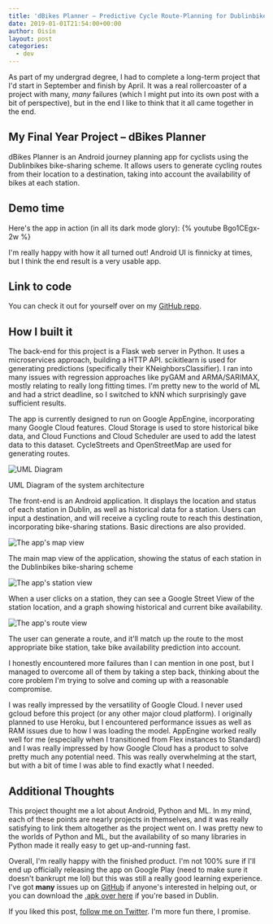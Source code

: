 ```yaml
---
title: 'dBikes Planner – Predictive Cycle Route-Planning for Dublinbikes'
date: 2019-01-01T21:54:00+00:00
author: Oisín
layout: post
categories:
  - dev
---
```

As part of my undergrad degree, I had to complete a long-term project that I'd start in September and finish by April. It was a real rollercoaster of a project with many, *many* failures (which I might put into its own post with a bit of perspective), but in the end I like to think that it all came together in the end.

## My Final Year Project – dBikes Planner

dBikes Planner is an Android journey planning app for cyclists using the Dublinbikes bike-sharing scheme. It allows users to generate cycling routes from their location to a destination, taking into account the availability of bikes at each station.

## Demo time

Here's the app in action (in all its dark mode glory):
{% youtube Bgo1CEgx-2w %}

I'm really happy with how it all turned out! Android UI is finnicky at times, but I think the end result is a very usable app.

## Link to code

You can check it out for yourself over on my [GitHub repo](https://github.com/oisinq/fyp).

## How I built it

The back-end for this project is a Flask web server in Python. It uses a microservices approach, building a HTTP API. scikitlearn is used for generating predictions (specifically their KNeighborsClassifier). I ran into many issues with regression approaches like pyGAM and ARMA/SARIMAX, mostly relating to really long fitting times. I'm pretty new to the world of ML and had a strict deadline, so I switched to kNN which surprisingly gave sufficient results.

The app is currently designed to run on Google AppEngine, incorporating many Google Cloud features. Cloud Storage is used to store historical bike data, and Cloud Functions and Cloud Scheduler are used to add the latest data to this dataset. CycleStreets and OpenStreetMap are used for generating routes.

![UML Diagram](https://dev-to-uploads.s3.amazonaws.com/i/teas901k5a8a88c3engo.png)
<figcaption>UML Diagram of the system architecture</figcaption>

The front-end is an Android application. It displays the location and status of each station in Dublin, as well as historical data for a station. Users can input a destination, and will receive a cycling route to reach this destination, incorporating bike-sharing stations. Basic directions are also provided.

![The app's map view](https://dev-to-uploads.s3.amazonaws.com/i/y7caju8eei9nejqyz9wf.jpg)
<figcaption>The main map view of the application, showing the status of each station in the Dublinbikes bike-sharing scheme</figcaption>

![The app's station view](https://dev-to-uploads.s3.amazonaws.com/i/na3fwj0sluei7kaniz24.jpg)
<figcaption>When a user clicks on a station, they can see a Google Street View of the station location, and a graph showing historical and current bike availability.</figcaption>

![The app's route view](https://dev-to-uploads.s3.amazonaws.com/i/elfz88g01ev4klxiyumi.jpg)
<figcaption>The user can generate a route, and it'll match up the route to the most appropriate bike station, take bike availability prediction into account.</figcaption>

I honestly encountered more failures than I can mention in one post, but I managed to overcome all of them by taking a step back, thinking about the core problem I'm trying to solve and coming up with a reasonable compromise.

I was really impressed by the versatility of Google Cloud. I never used gcloud before this project (or any other major cloud platform). I originally planned to use Heroku, but I encountered performance issues as well as RAM issues due to how I was loading the model. AppEngine worked really well for me (especially when I transitioned from Flex instances to Standard) and I was really impressed by how Google Cloud has a product to solve pretty much any potential need. This was really overwhelming at the start, but with a bit of time I was able to find exactly what I needed.

## Additional Thoughts

This project thought me a lot about Android, Python and ML. In my mind, each of these points are nearly projects in themselves, and it was really satisfying to link them altogether as the project went on. I was pretty new to the worlds of Python and ML, but the availability of so many libraries in Python made it really easy to get up-and-running fast.

Overall, I'm really happy with the finished product. I'm not 100% sure if I'll end up officially releasing the app on Google Play (need to make sure it doesn't bankrupt me lol) but this was still a really good learning experience. I've got **many** issues up on [GitHub](https://github.com/oisinq/fyp/issues) if anyone's interested in helping out, or you can download the [.apk over here](https://github.com/oisinq/fyp/releases) if you're based in Dublin.



If you liked this post, [follow me on Twitter](https://twitter.com/oisinq_). I'm more fun there, I promise.